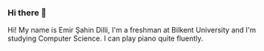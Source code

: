 ### Hi there 👋

<!--
**EmirDilli/EmirDilli** is a ✨ _special_ ✨ repository because its `README.md` (this file) appears on your GitHub profile.

Here are some ideas to get you started:

- 🔭 I’m currently working on computer science
- 🌱 I’m currently learning java
- ⚡ Fun fact: I can play piano
--> Hi! My name is Emir Şahin Dilli, I'm a freshman at Bilkent University and I'm studying Computer Science. I can play piano quite fluently.
